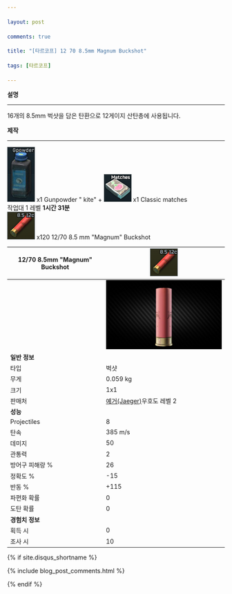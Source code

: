 ```yaml
---

layout: post

comments: true

title: "[타르코프] 12 70 8.5mm Magnum Buckshot"

tags: [타르코프]

---
```


**설명**
_ _ _
16개의 8.5mm 벅샷을 담은 탄환으로 12게이지 산탄총에 사용됩니다.

**제작**
_ _ _
![Gunpowder "Kite"](/assets/image/tarkov/material/Gunpowder_Icon.png) x1 Gunpowder " kite" + ![Classic matches](/assets/image/tarkov/material/Matches_Icon.png) x1 Classic matches  
작업대 1 레벨 **1시간 31분**  
![12/70 8.5 mm "Magnum" Buckshot](/assets/image/tarkov/bullet/127065ExpressMagnumIcon.png) x120 12/70 8.5 mm "Magnum" Buckshot


|12/70 8.5mm "Magnum" Buckshot|![12/70 8.5mm "Magnum" Buckshot](/assets/image/tarkov/bullet/127065ExpressMagnumIcon.png)|
|--|--|
||![12/70 8.5mm "Magnum" Buckshot](/assets/image/tarkov/bullet/12x70BUCKSHOTIMAGE.png)|
|**일반 정보**|
|타입|벅샷|
|무게|0.059 kg|
|크기|1x1|
|판매처|[예거(Jaeger)](https://)우호도 레벨 2|
|**성능**|
|Projectiles|8|
|탄속|385 m/s|
|데미지|50|
|관통력|2|
|방어구 피해량 %|26|
|정확도 %|-15|
|반동 %|+115|
|파편화 확률|0|
|도탄 확률|0|
|**경험치 정보**|
|획득 시|0|
|조사 시|10|


{% if site.disqus_shortname %}

<div class="comments">

  {% include blog_post_comments.html %}

</div>

{% endif %}



<div id="disqus_thread"></div>